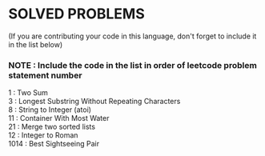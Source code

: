 # SOLVED PROBLEMS
(If you are contributing your code in this language, don't forget to include it in the list below)<br>
### NOTE : Include the code in the list in order of leetcode problem statement number

1 : Two Sum<br>
3 : Longest Substring Without Repeating Characters<br>
8 : String to Integer (atoi)<br>
11 : Container With Most Water<br>
21 : Merge two sorted lists<br>
12 : Integer to Roman<br>
1014 : Best Sightseeing Pair<br>
